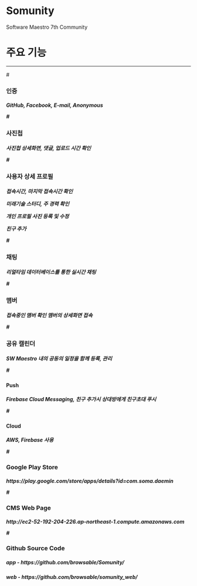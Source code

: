 # Somunity
Software Maestro 7th Community

# 주요 기능
<hr/>
#<h3>인증
<h5>GitHub, Facebook, E-mail, Anonymous

#<h3>사진첩
<h5>사진첩 상세화면, 댓글, 업로드 시간 확인 

#<h3> 사용자 상세 프로필 
 <h5><p>접속시간, 마지막 접속시간 확인
 <p>미래기술 스터디, 주 경력 확인
 <p>개인 프로필 사진 등록 및 수정
 <p>친구 추가
 
#<h3>채팅
 <h5>리얼타임 데이터베이스를 통한 실시간 채팅 
 
#<h3>맴버
 <h5>접속중인 맴버 확인
 맴버의 상세화면 접속
 
#<h3>공유 캘린더
 <h5>SW Maestro 내의 공동의 일정을 함께 등록, 관리
 
#<h4>Push
<h5> Firebase Cloud Messaging, 친구 추가시 상대방에게 친구초대 푸시

#<h4>Cloud 
<h5> AWS, Firebase 사용

#<h3>Google Play Store
<h5>https://play.google.com/store/apps/details?id=com.soma.daemin

#<h3>CMS Web Page
<h5>http://ec2-52-192-204-226.ap-northeast-1.compute.amazonaws.com

#<h3>Github Source Code 
<h5>app - https://github.com/browsable/Somunity/
<h5>web - https://github.com/browsable/somunity_web/
